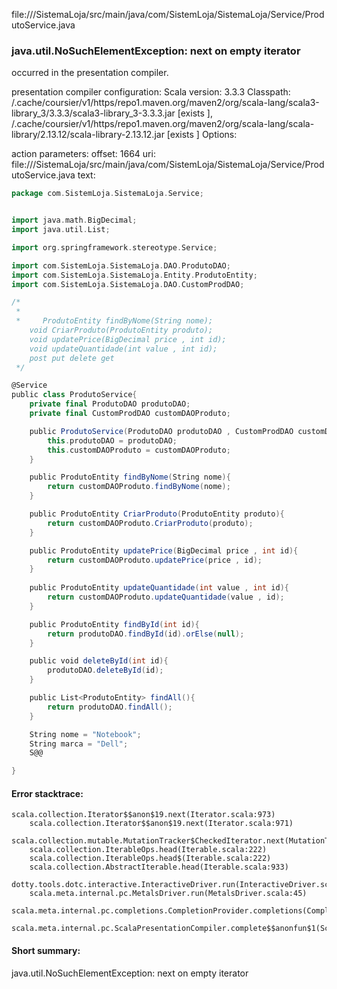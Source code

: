 file://<WORKSPACE>/SistemaLoja/src/main/java/com/SistemLoja/SistemaLoja/Service/ProdutoService.java
### java.util.NoSuchElementException: next on empty iterator

occurred in the presentation compiler.

presentation compiler configuration:
Scala version: 3.3.3
Classpath:
<HOME>/.cache/coursier/v1/https/repo1.maven.org/maven2/org/scala-lang/scala3-library_3/3.3.3/scala3-library_3-3.3.3.jar [exists ], <HOME>/.cache/coursier/v1/https/repo1.maven.org/maven2/org/scala-lang/scala-library/2.13.12/scala-library-2.13.12.jar [exists ]
Options:



action parameters:
offset: 1664
uri: file://<WORKSPACE>/SistemaLoja/src/main/java/com/SistemLoja/SistemaLoja/Service/ProdutoService.java
text:
```scala
package com.SistemLoja.SistemaLoja.Service;


import java.math.BigDecimal;
import java.util.List;

import org.springframework.stereotype.Service;

import com.SistemLoja.SistemaLoja.DAO.ProdutoDAO;
import com.SistemLoja.SistemaLoja.Entity.ProdutoEntity;
import com.SistemLoja.SistemaLoja.DAO.CustomProdDAO;

/*
 * 
 *     ProdutoEntity findByNome(String nome);
    void CriarProduto(ProdutoEntity produto);
    void updatePrice(BigDecimal price , int id);
    void updateQuantidade(int value , int id);
    post put delete get
 */

@Service
public class ProdutoService{
    private final ProdutoDAO produtoDAO;
    private final CustomProdDAO customDAOProduto;

    public ProdutoService(ProdutoDAO produtoDAO , CustomProdDAO customDAOProduto){
        this.produtoDAO = produtoDAO;
        this.customDAOProduto = customDAOProduto;
    }

    public ProdutoEntity findByNome(String nome){
        return customDAOProduto.findByNome(nome);
    }

    public ProdutoEntity CriarProduto(ProdutoEntity produto){
        return customDAOProduto.CriarProduto(produto);
    }

    public ProdutoEntity updatePrice(BigDecimal price , int id){
        return customDAOProduto.updatePrice(price , id);
    }
    
    public ProdutoEntity updateQuantidade(int value , int id){
        return customDAOProduto.updateQuantidade(value , id);
    }

    public ProdutoEntity findById(int id){
        return produtoDAO.findById(id).orElse(null);
    }

    public void deleteById(int id){
        produtoDAO.deleteById(id);
    }

    public List<ProdutoEntity> findAll(){
        return produtoDAO.findAll();
    }

    String nome = "Notebook";
    String marca = "Dell";
    S@@

}

```



#### Error stacktrace:

```
scala.collection.Iterator$$anon$19.next(Iterator.scala:973)
	scala.collection.Iterator$$anon$19.next(Iterator.scala:971)
	scala.collection.mutable.MutationTracker$CheckedIterator.next(MutationTracker.scala:76)
	scala.collection.IterableOps.head(Iterable.scala:222)
	scala.collection.IterableOps.head$(Iterable.scala:222)
	scala.collection.AbstractIterable.head(Iterable.scala:933)
	dotty.tools.dotc.interactive.InteractiveDriver.run(InteractiveDriver.scala:168)
	scala.meta.internal.pc.MetalsDriver.run(MetalsDriver.scala:45)
	scala.meta.internal.pc.completions.CompletionProvider.completions(CompletionProvider.scala:48)
	scala.meta.internal.pc.ScalaPresentationCompiler.complete$$anonfun$1(ScalaPresentationCompiler.scala:155)
```
#### Short summary: 

java.util.NoSuchElementException: next on empty iterator